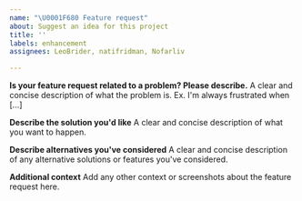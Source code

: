 ```yaml
---
name: "\U0001F680 Feature request"
about: Suggest an idea for this project
title: ''
labels: enhancement
assignees: LeoBrider, natifridman, Nofarliv

---
```


**Is your feature request related to a problem? Please describe.**
A clear and concise description of what the problem is. Ex. I'm always frustrated when [...]

**Describe the solution you'd like**
A clear and concise description of what you want to happen.

**Describe alternatives you've considered**
A clear and concise description of any alternative solutions or features you've considered.

**Additional context**
Add any other context or screenshots about the feature request here.
